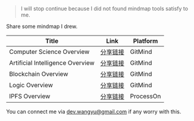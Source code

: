 > I will stop continue because I did not found mindmap tools satisfy to me.

Share some mindmap I drew.

|Title|Link|Platform|
|--|--|--|
| Computer Science Overview | [分享链接](https://gitmind.com/app/doc/ee02210720) |GitMind|
| Artificial Intelligence Overview | [分享链接](https://gitmind.com/app/doc/3b02077474) |GitMind|
| Blockchain Overview | [分享链接](https://gitmind.com/app/doc/1642151905) |GitMind|
| Logic Overview | [分享链接](https://gitmind.com/app/doc/7752538896) |GitMind|
|IPFS Overview| [分享链接](https://www.processon.com/view/link/611649aa5653bb06f8ab836c) | ProcessOn |

You can connect me via <dev.wangyu@gmail.com> if any worry with this.
